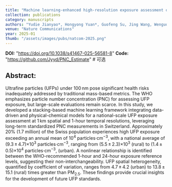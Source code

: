 ```yaml
---
title: "Machine learning-enhanced high-resolution exposure assessment of ultrafine particles"
collection: publications
category: manuscripts
authors: "Yudie Jianyao*, Hongyong Yuan*, Guofeng Su, Jing Wang, Wenguo Weng & Xiaole Zhang#"   # 按显示顺序写
venue: "Nature Communications"
year: 2025-01
thumb: "/assets/images/pubs/natcom-2025.png"
---
```

**DOI:** "https://doi.org/10.1038/s41467-025-56581-8"
**Code:** "https://github.com/Jyyd/PNC_Estimate"   # 可选

## Abstract:  
Ultrafine particles (UFPs) under 100 nm pose significant health risks inadequately addressed by traditional mass-based metrics. The WHO emphasizes particle number concentration (PNC) for assessing UFP exposure, but large-scale evaluations remain scarce. In this study, we developed a stacking-based machine learning framework integrating data-driven and physical-chemical models for a national-scale UFP exposure assessment at 1 km spatial and 1-hour temporal resolutions, leveraging long-term standardized PNC measurements in Switzerland. Approximately 20% (1.7 million) of the Swiss population experiences high UFP exposure exceeding an annual mean of 10<sup>4</sup> particles‧cm<sup>−3</sup>, with a national average of (9.3 ± 4.7)×10<sup>3</sup> particles‧cm<sup>−3</sup>, ranging from (5.5 ± 2.3)×10<sup>3</sup> (rural) to (1.4 ± 0.5)×10<sup>4</sup> particles‧cm<sup>−3</sup>, (urban). A nonlinear relationship is identified between the WHO-recommended 1-hour and 24-hour exposure reference levels, suggesting their non-interchangeability. UFP spatial heterogeneity, quantified by coefficient of variation, ranges from 4.7 ± 4.2 (urban) to 13.8 ± 15.1 (rural) times greater than PM<sub>2.5</sub>. These findings provide crucial insights for the development of future UFP standards.
